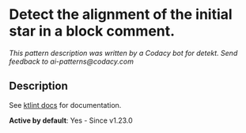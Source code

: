 # Detect the alignment of the initial star in a block comment.

_This pattern description was written by a Codacy bot for detekt. Send feedback to ai-patterns@codacy.com_

## Description

See [ktlint docs](https://pinterest.github.io/ktlint/0.50.0/rules/standard/#block-comment-initial-star-alignment) for
documentation.

**Active by default**: Yes - Since v1.23.0 
